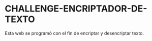 # CHALLENGE-ENCRIPTADOR-DE-TEXTO
Esta web se programó con el fin de encriptar y desencriptar texto.
